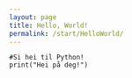 ```yaml
---
layout: page
title: Hello, World!
permalink: /start/HelloWorld/
---
```


```{python}
#Si hei til Python!
print("Hei på deg!")
```